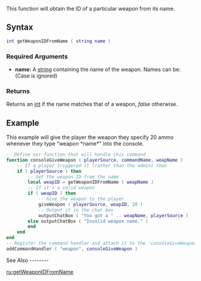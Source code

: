 This function will obtain the ID of a particular weapon from its name.

Syntax
------

``` lua
int getWeaponIDFromName ( string name )             
```

### Required Arguments

-   **name:** A [string](/docs/string.md "wikilink") containing the name of the weapon. Names can be: (Case is ignored)

### Returns

Returns an [int](/docs/int.md "wikilink") if the name matches that of a weapon, *false* otherwise.

Example
-------

<section name="Server" class="server" show="true">
This example will give the player the weapon they specify 20 ammo whenever they type “weapon *name*” into the console.

``` lua
-- Define our function that will handle this command
function consoleGiveWeapon ( playerSource, commandName, weapName )
    -- If a player triggered it (rather than the admin) then
    if ( playerSource ) then
        -- Get the weapon ID from the name
        local weapID = getWeaponIDFromName ( weapName )
        -- If it's a valid weapon
        if ( weapID ) then
            -- Give the weapon to the player
            giveWeapon ( playerSource, weapID, 20 )
            -- Output it in the chat box
            outputChatBox ( "You got a " .. weapName, playerSource )
        else outputChatBox ( "Invalid weapon name." )
        end
    end
end
-- Register the command handler and attach it to the 'consoleGiveWeapon' function
addCommandHandler ( "weapon", consoleGiveWeapon )
```

</section>
See Also
--------

[ru:getWeaponIDFromName](/docs/ru:getWeaponIDFromName.md "wikilink")
